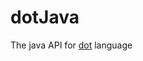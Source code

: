 dotJava
=======

The java API for [dot][1] language

[1]:http://en.wikipedia.org/wiki/DOT_(graph_description_language)
